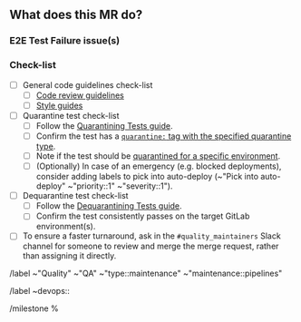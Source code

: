 ## What does this MR do?

<!--
Please describe why the end-to-end test is being quarantined/ de-quarantined.

Please note that the aim of quarantining a test is not to get back a green pipeline, but rather to reduce
the noise (due to constantly failing tests, flaky tests, and so on) so that new failures are not missed.
-->


### E2E Test Failure issue(s)

<!-- Please link to the respective E2E test failure issue. -->


### Check-list

- [ ] General code guidelines check-list
  - [ ] [Code review guidelines](https://docs.gitlab.com/ee/development/code_review.html)
  - [ ] [Style guides](https://docs.gitlab.com/ee/development/contributing/style_guides.html)
- [ ] Quarantine test check-list
  - [ ] Follow the [Quarantining Tests guide](https://about.gitlab.com/handbook/engineering/quality/quality-engineering/debugging-qa-test-failures/#quarantining-tests).
  - [ ] Confirm the test has a [`quarantine:` tag with the specified quarantine type](https://about.gitlab.com/handbook/engineering/quality/quality-engineering/debugging-qa-test-failures/#quarantined-test-types).
  - [ ] Note if the test should be [quarantined for a specific environment](https://docs.gitlab.com/ee/development/testing_guide/end_to_end/execution_context_selection.html#quarantine-a-test-for-a-specific-environment).
  - [ ] (Optionally) In case of an emergency (e.g. blocked deployments), consider adding labels to pick into auto-deploy (~"Pick into auto-deploy" ~"priority::1" ~"severity::1").
- [ ] Dequarantine test check-list
  - [ ] Follow the [Dequarantining Tests guide](https://about.gitlab.com/handbook/engineering/quality/quality-engineering/debugging-qa-test-failures/#dequarantining-tests).
  - [ ] Confirm the test consistently passes on the target GitLab environment(s).
- [ ] To ensure a faster turnaround, ask in the `#quality_maintainers` Slack channel for someone to review and merge the merge request, rather than assigning it directly.

<!-- Base labels. -->
/label ~"Quality" ~"QA" ~"type::maintenance" ~"maintenance::pipelines"

<!--
Choose the stage that appears in the test path, e.g. ~"devops::create" for
`qa/specs/features/browser_ui/3_create/web_ide/add_file_template_spec.rb`.
-->
/label ~devops::

<!-- Select the current milestone. -->
/milestone %
